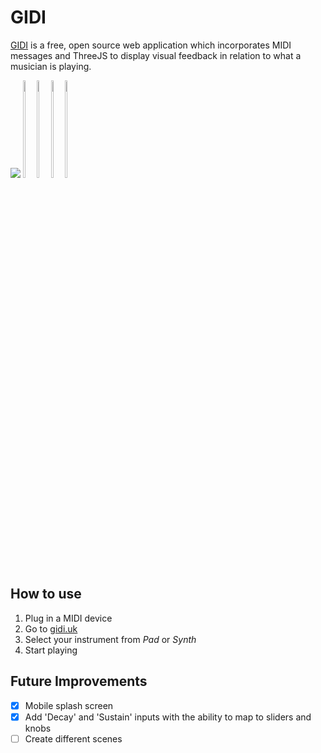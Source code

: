 # GIDI
[GIDI](https://gidi.uk) is a free, open source web application which incorporates MIDI messages and ThreeJS to display visual feedback in relation to what a musician is playing.

<img src="https://gidi.uk/img/assets/2.png"/>
<div style='display:inline-block'>
  <img src="https://gidi.uk/img/assets/0.png" width="20%"/>
  <img src="https://gidi.uk/img/assets/2.png" width="20%"/>
  <img src="https://gidi.uk/img/assets/1.png" width="20%"/>
  <img src="https://gidi.uk/img/assets/4.png" width="20%"/>
</div>

## How to use

1. Plug in a MIDI device
2. Go to [gidi.uk](https://gidi.uk)
3. Select your instrument from *Pad* or *Synth*
4. Start playing

## Future Improvements

- [x] Mobile splash screen
- [x] Add 'Decay' and 'Sustain' inputs with the ability to map to sliders and knobs
- [ ] Create different scenes
